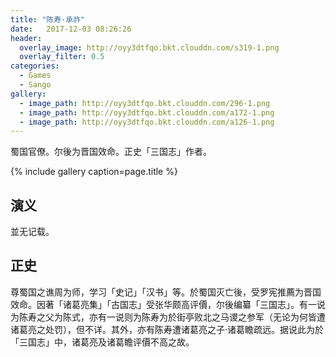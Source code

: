 ```yaml
---
title: "陈寿·承祚"
date:   2017-12-03 08:26:26
header:
  overlay_image: http://oyy3dtfqo.bkt.clouddn.com/s319-1.png
  overlay_filter: 0.5
categories:
  - Games
  - Sango
gallery:
  - image_path: http://oyy3dtfqo.bkt.clouddn.com/296-1.png
  - image_path: http://oyy3dtfqo.bkt.clouddn.com/a172-1.png
  - image_path: http://oyy3dtfqo.bkt.clouddn.com/a126-1.png
---
```


蜀国官僚。尔後为晋国效命。正史「三国志」作者。

{% include gallery caption=page.title %}

## 演义

並无记载。

## 正史

尊蜀国之谯周为师，学习「史记」「汉书」等。於蜀国灭亡後，受罗宪推薦为晋国效命。因著「诸葛亮集」「古国志」受张华颇高评價，尔後编纂「三国志」。有一说为陈寿之父为陈式，亦有一说则为陈寿为於街亭败北之马谡之参军（无论为何皆遭诸葛亮之处罚），但不详。其外，亦有陈寿遭诸葛亮之子·诸葛瞻疏远。据说此为於「三国志」中，诸葛亮及诸葛瞻评價不高之故。